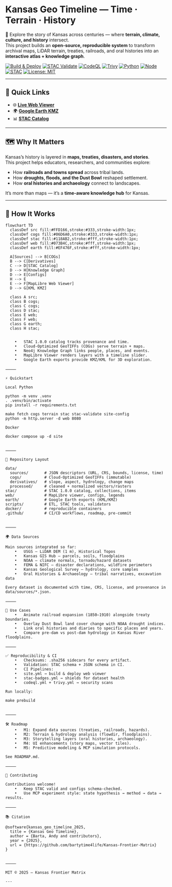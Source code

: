 # Kansas Geo Timeline — **Time · Terrain · History**

🌾 Explore the story of Kansas across centuries — where **terrain, climate, culture, and history** intersect.  
This project builds an **open-source, reproducible system** to transform archival maps, LiDAR terrain, treaties, railroads, and oral histories into an **interactive atlas + knowledge graph**.  

[![Build & Deploy](https://github.com/bartytime4life/Kansas-Frontier-Matrix/actions/workflows/site.yml/badge.svg)](https://github.com/bartytime4life/Kansas-Frontier-Matrix/actions/workflows/site.yml)
[![STAC Validate](https://github.com/bartytime4life/Kansas-Frontier-Matrix/actions/workflows/stac-badges.yml/badge.svg)](stac/catalog.json)
[![CodeQL](https://github.com/bartytime4life/Kansas-Frontier-Matrix/actions/workflows/codeql.yml/badge.svg)](…)
[![Trivy](https://github.com/bartytime4life/Kansas-Frontier-Matrix/actions/workflows/trivy.yml/badge.svg)](…)
[![Python](https://img.shields.io/badge/python-3.10+-blue.svg)](pyproject.toml)
[![Node](https://img.shields.io/badge/node-18+-green.svg)](package.json)
[![STAC](https://img.shields.io/badge/STAC-1.0.0-0A7BBB.svg)](stac/catalog.json)
[![License: MIT](https://img.shields.io/badge/license-MIT-blue.svg)](LICENSE)

---

## 🚀 Quick Links

- 🌐 **[Live Web Viewer](https://bartytime4life.github.io/Kansas-Frontier-Matrix/web/)**  
- 🌍 **[Google Earth KMZ](earth/Kansas_Terrain.kmz)**  
- 📊 **[STAC Catalog](stac/catalog.json)**  

---

## 🗺 Why It Matters

Kansas’s history is layered in **maps, treaties, disasters, and stories**.  
This project helps educators, researchers, and communities explore:

- How **railroads and towns spread** across tribal lands.  
- How **droughts, floods, and the Dust Bowl** reshaped settlement.  
- How **oral histories and archaeology** connect to landscapes.  

It’s more than maps — it’s a **time-aware knowledge hub** for Kansas.

---

## 🔧 How It Works

```mermaid
flowchart TD
  classDef src fill:#FFD166,stroke:#333,stroke-width:1px;
  classDef cogs fill:#06D6A0,stroke:#333,stroke-width:1px;
  classDef stac fill:#118AB2,stroke:#fff,stroke-width:1px;
  classDef web fill:#073B4C,stroke:#fff,stroke-width:1px;
  classDef earth fill:#EF476F,stroke:#fff,stroke-width:1px;

  A[Sources] --> B[COGs]
  B --> C[Derivatives]
  C --> D[STAC Catalog]
  D --> H[Knowledge Graph]
  D --> E[Configs]
  H --> E
  E --> F[MapLibre Web Viewer]
  D --> G[KML KMZ]

  class A src;
  class B cogs;
  class C cogs;
  class D stac;
  class E web;
  class F web;
  class G earth;
  class H stac;


	•	STAC 1.0.0 catalog tracks provenance and time.
	•	Cloud-Optimized GeoTIFFs (COGs) serve terrain + maps.
	•	Neo4j Knowledge Graph links people, places, and events.
	•	MapLibre Viewer renders layers with a timeline slider.
	•	Google Earth exports provide KMZ/KML for 3D exploration.

⸻

⚡ Quickstart

Local Python

python -m venv .venv
. .venv/bin/activate
pip install -r requirements.txt

make fetch cogs terrain stac stac-validate site-config
python -m http.server -d web 8080

Docker

docker compose up -d site


⸻

📂 Repository Layout

data/
  sources/       # JSON descriptors (URL, CRS, bounds, license, time)
  cogs/          # Cloud-Optimized GeoTIFFs (immutable)
  derivatives/   # slope, aspect, hydrology, change maps
  processed/     # cleaned + normalized vectors/rasters
stac/            # STAC 1.0.0 catalog, collections, items
web/             # MapLibre viewer, configs, legends
earth/           # Google Earth exports (KML/KMZ)
scripts/         # ETL, STAC tools, validators
docker/          # reproducible containers
.github/         # CI/CD workflows, roadmap, pre-commit


⸻

🌍 Data Sources

Main sources integrated so far:
	•	USGS — LiDAR DEM (1 m), Historical Topos
	•	Kansas GIS Hub — parcels, soils, floodplains
	•	NOAA — climate normals, tornado/hazard datasets
	•	FEMA & NIFC — disaster declarations, wildfire perimeters
	•	Kansas Geological Survey — hydrology, core samples
	•	Oral Histories & Archaeology — tribal narratives, excavation data

Every dataset is documented with time, CRS, license, and provenance in data/sources/*.json.

⸻

🎯 Use Cases
	•	Animate railroad expansion (1850–1910) alongside treaty boundaries.
	•	Overlay Dust Bowl land cover change with NOAA drought indices.
	•	Link oral histories and diaries to specific places and years.
	•	Compare pre-dam vs post-dam hydrology in Kansas River floodplains.

⸻

✅ Reproducibility & CI
	•	Checksums: .sha256 sidecars for every artifact.
	•	Validation: STAC schema + JSON schema in CI.
	•	CI Pipelines:
	•	site.yml → build & deploy web viewer
	•	stac-badges.yml → shields for dataset health
	•	codeql.yml + trivy.yml → security scans

Run locally:

make prebuild


⸻

🛠 Roadmap
	•	M1: Expand data sources (treaties, railroads, hazards).
	•	M2: Terrain & hydrology analysis (flowdir, floodplains).
	•	M3: Storytelling layers (oral histories, archaeology).
	•	M4: UI enhancements (story maps, vector tiles).
	•	M5: Predictive modeling & MCP simulation protocols.

See ROADMAP.md.

⸻

🤝 Contributing

Contributions welcome!
	•	Keep STAC valid and configs schema-checked.
	•	Use MCP experiment style: state hypothesis → method → data → results.

⸻

📚 Citation

@software{kansas_geo_timeline_2025,
  title = {Kansas Geo Timeline},
  author = {Barta, Andy and contributors},
  year = {2025},
  url = {https://github.com/bartytime4life/Kansas-Frontier-Matrix}
}


⸻

MIT © 2025 — Kansas Frontier Matrix

---
